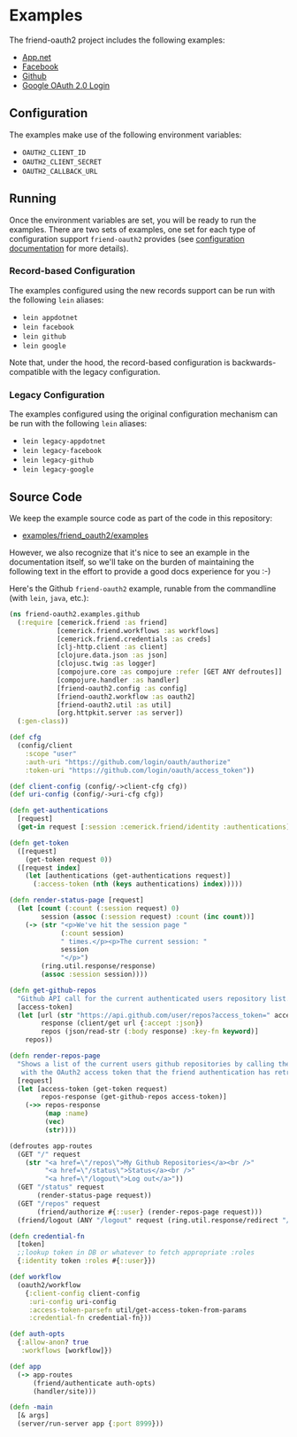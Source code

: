# Examples

The friend-oauth2 project includes the following examples:

 * [App.net][app.net]
 * [Facebook][facebook]
 * [Github][github]
 * [Google OAuth 2.0 Login][google]


## Configuration

The examples make use of the following environment variables:

* `OAUTH2_CLIENT_ID`
* `OAUTH2_CLIENT_SECRET`
* `OAUTH2_CALLBACK_URL`


## Running

Once the environment variables are set, you will be ready to run the examples.
There are two sets of examples, one set for each type of configuration support
`friend-oauth2` provides (see [configuration documentation][config docs] for
more details).


### Record-based Configuration

The examples configured using the new records support can be run with the
following `lein` aliases:

* `lein appdotnet`
* `lein facebook`
* `lein github`
* `lein google`

Note that, under the hood, the record-based configuration is
backwards-compatible with the legacy configuration.


### Legacy Configuration

The examples configured using the original configuration mechanism can be run
with the  following `lein` aliases:

* `lein legacy-appdotnet`
* `lein legacy-facebook`
* `lein legacy-github`
* `lein legacy-google`


## Source Code

We keep the example source code as part of the code in this repository:
 * [examples/friend_oauth2/examples][example source code]

However, we also recognize that it's nice to see an example in the
documentation itself, so we'll take on the burden of maintaining the following
text in the effort to provide a good docs experience for you :-)


Here's the Github `friend-oauth2` example, runable from the commandline
(with `lein`, `java`, etc.):

```clj
(ns friend-oauth2.examples.github
  (:require [cemerick.friend :as friend]
            [cemerick.friend.workflows :as workflows]
            [cemerick.friend.credentials :as creds]
            [clj-http.client :as client]
            [clojure.data.json :as json]
            [clojusc.twig :as logger]
            [compojure.core :as compojure :refer [GET ANY defroutes]]
            [compojure.handler :as handler]
            [friend-oauth2.config :as config]
            [friend-oauth2.workflow :as oauth2]
            [friend-oauth2.util :as util]
            [org.httpkit.server :as server])
  (:gen-class))

(def cfg
  (config/client
    :scope "user"
    :auth-uri "https://github.com/login/oauth/authorize"
    :token-uri "https://github.com/login/oauth/access_token"))

(def client-config (config/->client-cfg cfg))
(def uri-config (config/->uri-cfg cfg))

(defn get-authentications
  [request]
  (get-in request [:session :cemerick.friend/identity :authentications]))

(defn get-token
  ([request]
    (get-token request 0))
  ([request index]
    (let [authentications (get-authentications request)]
      (:access-token (nth (keys authentications) index)))))

(defn render-status-page [request]
  (let [count (:count (:session request) 0)
        session (assoc (:session request) :count (inc count))]
    (-> (str "<p>We've hit the session page "
             (:count session)
             " times.</p><p>The current session: "
             session
             "</p>")
        (ring.util.response/response)
        (assoc :session session))))

(defn get-github-repos
  "Github API call for the current authenticated users repository list."
  [access-token]
  (let [url (str "https://api.github.com/user/repos?access_token=" access-token)
        response (client/get url {:accept :json})
        repos (json/read-str (:body response) :key-fn keyword)]
    repos))

(defn render-repos-page
  "Shows a list of the current users github repositories by calling the github api
   with the OAuth2 access token that the friend authentication has retrieved."
  [request]
  (let [access-token (get-token request)
        repos-response (get-github-repos access-token)]
    (->> repos-response
         (map :name)
         (vec)
         (str))))

(defroutes app-routes
  (GET "/" request
    (str "<a href=\"/repos\">My Github Repositories</a><br />"
         "<a href=\"/status\">Status</a><br />"
         "<a href=\"/logout\">Log out</a>"))
  (GET "/status" request
       (render-status-page request))
  (GET "/repos" request
       (friend/authorize #{::user} (render-repos-page request)))
  (friend/logout (ANY "/logout" request (ring.util.response/redirect "/"))))

(defn credential-fn
  [token]
  ;;lookup token in DB or whatever to fetch appropriate :roles
  {:identity token :roles #{::user}})

(def workflow
  (oauth2/workflow
    {:client-config client-config
     :uri-config uri-config
     :access-token-parsefn util/get-access-token-from-params
     :credential-fn credential-fn}))

(def auth-opts
  {:allow-anon? true
   :workflows [workflow]})

(def app
  (-> app-routes
      (friend/authenticate auth-opts)
      (handler/site)))

(defn -main
  [& args]
  (server/run-server app {:port 8999}))
```

[app.net]: https://developers.app.net/reference/authentication/
[facebook]: https://developers.facebook.com/docs/facebook-login/manually-build-a-login-flow/
[github]: https://developer.github.com/v3/oauth/
[google]: https://developers.google.com/accounts/docs/OAuth2Login
[config docs]: http://clojusc.github.io/friend-oauth2/current/20-configurtion.html
[example source code]: https://github.com/clojusc/friend-oauth2/tree/master/examples/friend_oauth2/examples
